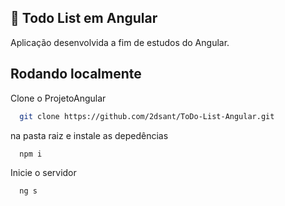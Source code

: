 ## 🚀 Todo List em Angular
Aplicação desenvolvida a fim de estudos do Angular.

## Rodando localmente

Clone o ProjetoAngular

```bash
  git clone https://github.com/2dsant/ToDo-List-Angular.git
```
na pasta raiz e instale as depedências

```bash
  npm i
```
Inicie o servidor

```bash
  ng s
```
